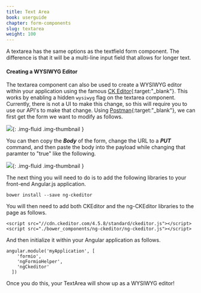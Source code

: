 ```yaml
---
title: Text Area
book: userguide
chapter: form-components
slug: textarea
weight: 100
---
```

A textarea has the same options as the textfield form component. The difference is that it will be a multi-line input field that allows for longer text.

#### Creating a WYSIWYG Editor
The textarea component can also be used to create a WYSIWYG editor within your application using the famous [CK Editor](http://ckeditor.com/){:target:"_blank"}. This works by enabling a hidden ```wysiwyg``` flag on the textarea component. Currently, there is not a UI to make this change, so this will require you to use our API's to make that change. Using [Postman](https://www.getpostman.com/){:target:"_blank"}, we can first get the form we want to modify as follows.

![](/assets/img/userguide/form-components/wysiwyg-get.png){: .img-fluid .img-thumbnail }

You can then copy the ***Body*** of the form, change the URL to a ***PUT*** command, and then paste the body into the payload while changing that paramter to "true" like the following.

![](/assets/img/userguide/form-components/wysiwyg-put.png){: .img-fluid .img-thumbnail }

The next thing you will need to do is to add the following libraries to your front-end Angular.js application.

```
bower install --save ng-ckeditor
```

You will then need to add both CKEditor and the ng-CKEditor libraries to the page as follows.

```
<script src="//cdn.ckeditor.com/4.5.8/standard/ckeditor.js"></script>
<script src="./bower_components/ng-ckeditor/ng-ckeditor.js"></script>
```

And then initialize it within your Angular application as follows.

```
angular.module('myApplication', [
    'formio',
    'ngFormioHelper',
    'ngCkeditor'
  ])
```

Once you do this, your TextArea will show up as a WYSIWYG editor!
